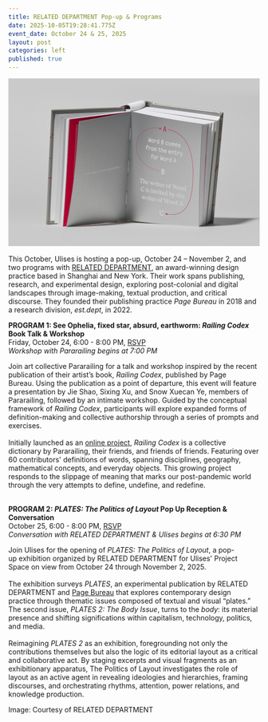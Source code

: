 ```yaml
---
title: RELATED DEPARTMENT Pop-up & Programs
date: 2025-10-05T19:28:41.775Z
event_date: October 24 & 25, 2025
layout: post
categories: left
published: true
---
```

![RELATED DEPARTMENT, Railing Codex](/assets/img/railing-codex-book-3.jpg)

This October, Ulises is hosting a pop-up, October 24 – November 2, and two programs with [RELATED DEPARTMENT](http://www.related.design/), an award-winning design practice based in Shanghai and New York. Their work spans publishing, research, and experimental design, exploring post-colonial and digital landscapes through image-making, textual production, and critical discourse. They founded their publishing practice *Page Bureau* in 2018 and a research division, *est.dept*, in 2022.

**P﻿ROGRAM 1: See Ophelia, fixed star, absurd, earthworm: *Railing Codex* Book Talk & Workshop**\
Friday, October 24, 6:00 - 8:00 PM, [RSVP](https://www.eventbrite.com/e/1766490353199?aff=oddtdtcreator)\
*Workshop with Pararailing begins at 7:00 PM*

Join art collective Pararailing for a talk and workshop inspired by the recent publication of their artist’s book, *Railing Codex*, published by Page Bureau. Using the publication as a point of departure, this event will feature a presentation by Jie Shao, Sixing Xu, and Snow Xuecan Ye, members of Pararailing, followed by an intimate workshop. Guided by the conceptual framework of *Railing Codex*, participants will explore expanded forms of definition-making and collective authorship through a series of prompts and exercises.\
\
Initially launched as an [online project](https://railingcodex.com/), *Railing Codex* is a collective dictionary by Pararailing, their friends, and friends of friends. Featuring over 60 contributors' definitions of words, spanning disciplines, geography, mathematical concepts, and everyday objects. This growing project responds to the slippage of meaning that marks our post-pandemic world through the very attempts to define, undefine, and redefine.

\
**P﻿ROGRAM 2: *PLATES: The Politics of Layout* Pop Up Reception & Conversation**\
October 25, 6:00 - 8:00 PM, [RSVP](https://www.eventbrite.com/e/plates-the-politics-of-layout-opening-reception-tickets-1766515709039?aff=oddtdtcreator)\
*Conversation with RELATED DEPARTMENT & Ulises begins at 6:30 PM*

Join Ulises for the opening of *PLATES: The Politics of Layout*, a pop-up exhibition organized by RELATED DEPARTMENT for Ulises' Project Space on view from October 24 through November 2, 2025.\
\
The exhibition surveys *PLATES*, an experimental publication by RELATED DEPARTMENT and [Page Bureau](https://www.instagram.com/page.bureau/?hl=en) that explores contemporary design practice through thematic issues composed of textual and visual “plates.” The second issue, *PLATES 2: The Body Issue*, turns to the *body*: its material presence and shifting significations within capitalism, technology, politics, and media.\
\
Reimagining *PLATES 2* as an exhibition, foregrounding not only the contributions themselves but also the logic of its editorial layout as a critical and collaborative act. By staging excerpts and visual fragments as an exhibitionary apparatus, The Politics of Layout investigates the role of layout as an active agent in revealing ideologies and hierarchies, framing discourses, and orchestrating rhythms, attention, power relations, and knowledge production. 

Image: Courtesy of RELATED DEPARTMENT